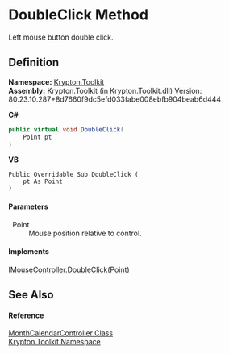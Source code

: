 # DoubleClick Method


Left mouse button double click.



## Definition
**Namespace:** <a href="79d2eac2-21f4-54ff-7552-b20c33c30600.md">Krypton.Toolkit</a>  
**Assembly:** Krypton.Toolkit (in Krypton.Toolkit.dll) Version: 80.23.10.287+8d7660f9dc5efd033fabe008ebfb904beab6d444

**C#**
``` C#
public virtual void DoubleClick(
	Point pt
)
```
**VB**
``` VB
Public Overridable Sub DoubleClick ( 
	pt As Point
)
```



#### Parameters
<dl><dt>  Point</dt><dd>Mouse position relative to control.</dd></dl>

#### Implements
<a href="6b0f5ea6-2527-0161-844e-c4d766452820.md">IMouseController.DoubleClick(Point)</a>  


## See Also


#### Reference
<a href="a7f8d630-8e5a-d3bf-b4de-4c89f8b5058b.md">MonthCalendarController Class</a>  
<a href="79d2eac2-21f4-54ff-7552-b20c33c30600.md">Krypton.Toolkit Namespace</a>  
